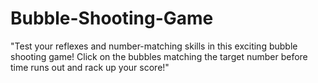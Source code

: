 # Bubble-Shooting-Game
"Test your reflexes and number-matching skills in this exciting bubble shooting game! Click on the bubbles matching the target number before time runs out and rack up your score!"

